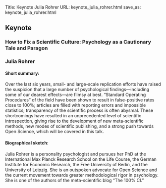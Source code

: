 Title: Keynote Julia Rohrer
URL: keynote_julia_rohrer.html
save_as: keynote_julia_rohrer.html


## Keynote

### How to Fix a Scientific Culture: Psychology as a Cautionary Tale and Paragon

### Julia Rohrer

#### Short summary:

Over the last six years, small- and large-scale replication efforts have raised the suspicion that a large number of psychological findings—including some of our dearest effects—are flimsy at best. “Standard Operating Procedures” of the field have been shown to result in false-positive rates close to 100%; articles are filled with reporting errors and impossible statistics; transparency of the scientific process is often abysmal. These shortcomings have resulted in an unprecedented level of scientific introspection, giving rise to the development of new meta-scientific methods, new modes of scientific publishing, and a strong push towards Open Science, which will be covered in this talk.

#### Biographical sketch:

Julia Rohrer is a personality psychologist and pursues her PhD at the International Max Planck Research School on the Life Course, the German Institute for Economic Research, the Free University of Berlin, and the University of Leipzig. She is an outspoken advocate for Open Science and the current movement towards greater methodological rigor in psychology. She is one of the authors of the meta-scientific blog “The 100% CI.”

